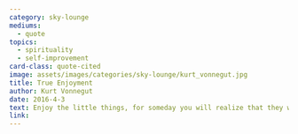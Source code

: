 ```yaml
---
category: sky-lounge
mediums:
  - quote
topics:
  - spirituality
  - self-improvement
card-class: quote-cited
image: assets/images/categories/sky-lounge/kurt_vonnegut.jpg
title: True Enjoyment
author: Kurt Vonnegut
date: 2016-4-3
text: Enjoy the little things, for someday you will realize that they were the big things.
link:
---
```

